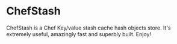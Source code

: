 # ChefStash

ChefStash is a Chef Key/value stash cache hash objects store. It's extremely useful, amazingly fast and superbly built. Enjoy!
